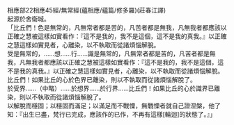 相應部22相應45經/無常經(蘊相應/蘊篇/修多羅)(莊春江譯)  
起源於舍衛城。  
「比丘們！色是無常的，凡無常者都是苦的，凡苦者都是無我，凡無我者都應該以正確之慧被這樣如實看作：『這不是我的，我不是這個，這不是我的真我。』以正確之慧這樣如實見者，心離染，以不執取而從諸煩惱解脫。  
受是無常的，……想……行……識是無常的，凡無常者都是苦的，凡苦者都是無我，凡無我者都應該以正確之慧被這樣如實看作：『這不是我的，我不是這個，這不是我的真我。』以正確之慧這樣如實見者，心離染，以不執取而從諸煩惱解脫。  
比丘們！如果比丘的心於色界已離染，則以不執取而從諸煩惱解脫了。  
於受界……（中略）……於想界……於行界……比丘們！如果比丘的心於識界已離染，則以不執取而從諸煩惱解脫了。  
以解脫而穩固；以穩固而滿足；以滿足而不戰慄，無戰慄者就自己證涅槃，他了知：『出生已盡，梵行已完成，應該作的已作，不再有這樣[輪迴]的狀態了。』」  
  
  
